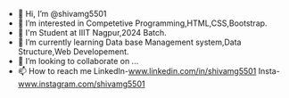 - 👋 Hi, I’m @shivamg5501
- 👀 I’m interested in Competetive Programming,HTML,CSS,Bootstrap.
- 🏫 I'm Student at IIIT Nagpur,2024 Batch.
- 🌱 I’m currently learning Data base Management system,Data Structure,Web Developement.
- 💞️ I’m looking to collaborate on ...
- 📫 How to reach me LinkedIn-www.linkedin.com/in/shivamg5501 Insta-www.instagram.com/shivamg5501

<!---
Shivamg5501/Shivamg5501 is a ✨ special ✨ repository because its `README.md` (this file) appears on your GitHub profile.
You can click the Preview link to take a look at your changes.
--->
